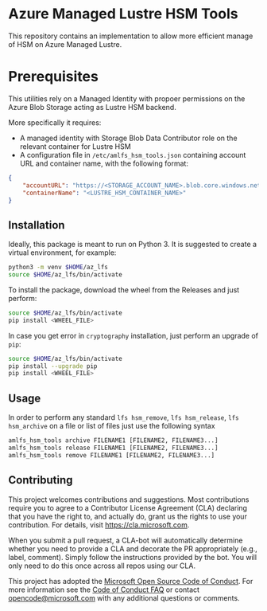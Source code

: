 # Azure Managed Lustre HSM Tools
This repository contains an implementation to allow more efficient manage of HSM on Azure Managed Lustre.

# Prerequisites

This utilities rely on a Managed Identity with propoer permissions on the Azure Blob Storage acting as Lustre HSM backend.

More specifically it requires:
* A managed identity with Storage Blob Data Contributor role on the relevant container for Lustre HSM
* A configuration file in `/etc/amlfs_hsm_tools.json` containing account URL and container name, with the following format:

```json
{
    "accountURL": "https://<STORAGE_ACCOUNT_NAME>.blob.core.windows.net/",
    "containerName": "<LUSTRE_HSM_CONTAINER_NAME>"
}
```

## Installation

Ideally, this package is meant to run on Python 3. It is suggested to create a virtual environment, for example:

```bash
python3 -m venv $HOME/az_lfs
source $HOME/az_lfs/bin/activate
```

To install the package, download the wheel from the Releases and just perform:

```bash
source $HOME/az_lfs/bin/activate
pip install <WHEEL_FILE>
```

In case you get error in `cryptography` installation, just perform an upgrade of `pip`:

```bash
source $HOME/az_lfs/bin/activate
pip install --upgrade pip
pip install <WHEEL_FILE>
```

## Usage

In order to perform any standard `lfs hsm_remove`, `lfs hsm_release`, `lfs hsm_archive` on a file or list of files just use the following syntax

```bash
amlfs_hsm_tools archive FILENAME1 [FILENAME2, FILENAME3...]
amlfs_hsm_tools release FILENAME1 [FILENAME2, FILENAME3...]
amlfs_hsm_tools remove FILENAME1 [FILENAME2, FILENAME3...]
```

## Contributing

This project welcomes contributions and suggestions.  Most contributions require you to agree to a
Contributor License Agreement (CLA) declaring that you have the right to, and actually do, grant us
the rights to use your contribution. For details, visit https://cla.microsoft.com.

When you submit a pull request, a CLA-bot will automatically determine whether you need to provide
a CLA and decorate the PR appropriately (e.g., label, comment). Simply follow the instructions
provided by the bot. You will only need to do this once across all repos using our CLA.

This project has adopted the [Microsoft Open Source Code of Conduct](https://opensource.microsoft.com/codeofconduct/).
For more information see the [Code of Conduct FAQ](https://opensource.microsoft.com/codeofconduct/faq/) or
contact [opencode@microsoft.com](mailto:opencode@microsoft.com) with any additional questions or comments.